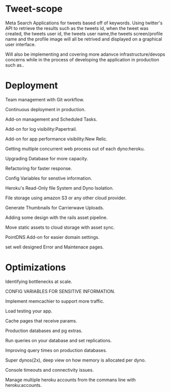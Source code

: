 Tweet-scope
===========

Meta Search Applications for tweets based off of keywords. Using twitter's API to retrieve the results such as the tweets id, when the tweet was created, the tweets user id, the tweets user name,the tweets screen/profile name and the profile image will all be retrived and displayed on a graphical user interface.

Will also be implementing and covering more adanvce infrastructure/devops concerns while in the process of developing the application in production such as..

Deployment
===========

Team management with Git workflow.

Continuous deployment in production.

Add-on management and Scheduled Tasks.

Add-on for log visibility:Papertrail.

Add-on for app performance visibility:New Relic.

Getting multiple concurrent web process out of each dyno:heroku.

Upgrading Database for more capacity.

Refactoring for faster response.

Config Variables for senstive information.

Heroku's Read-Only file System and Dyno Isolation.

File storage using amazon S3 or any other cloud provider.

Generate Thumbnails for Carrierwave Uploads.

Adding some design with the rails asset pipeline.

Move static assets to cloud storage with asset sync.

PointDNS Add-on for easier domain settings.

set well designed Error and Maintenace pages.

Optimizations
=============

Identifying bottlenecks at scale.

CONFIG VARIABLES FOR SENSITIVE INFORMATION.

Implement memcachier to support more traffic.

Load testing your app.

Cache pages that receive params.

Production databases and pg extras.

Run queries on your database and set replications.

Improving query times on production databases.

Super dynos(2x), deep view on how memory is allocated per dyno.

Console timeouts and connectivity issues.

Manage multiple heroku accounts from the commans line with heroku:accounts.
      
